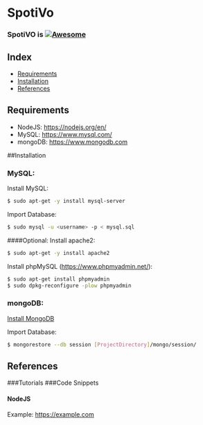 # SpotiVo

### SpotiVO is [![Awesome](https://cdn.rawgit.com/sindresorhus/awesome/d7305f38d29fed78fa85652e3a63e154dd8e8829/media/badge.svg)](https://github.com/sindresorhus/awesome)

## Index
- [Requirements](#requirements)
- [Installation](#installation)
- [References](#references)

## Requirements
- NodeJS: https://nodejs.org/en/
- MySQL: https://www.mysql.com/
- mongoDB: https://www.mongodb.com

##Installation

### MySQL:
Install MySQL:
```bash
$ sudo apt-get -y install mysql-server
```
Import Database:
```bash
$ sudo mysql -u <username> -p < mysql.sql
```

####Optional:
Install apache2:
```bash
$ sudo apt-get -y install apache2
```
Install phpMySQL (https://www.phpmyadmin.net/):
```bash
$ sudo apt-get install phpmyadmin
$ sudo dpkg-reconfigure -plow phpmyadmin
```

### mongoDB:
[Install MongoDB](https://docs.mongodb.com/manual/installation/)

Import Database:
```bash
$ mongorestore --db session [ProjectDirectory]/mongo/session/
```



## References
###Tutorials
###Code Snippets
#### NodeJS
Example: https://example.com
